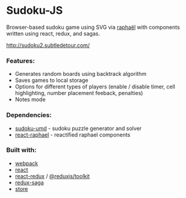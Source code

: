 # Sudoku-JS

Browser-based sudoku game using SVG via [raphaël](https://dmitrybaranovskiy.github.io/raphael/) with components written using react, redux, and sagas.

http://sudoku2.subtledetour.com/

### Features:
- Generates random boards using backtrack algorithm
- Saves games to local storage
- Options for different types of players (enable / disable timer, cell highlighting, number placement feeback, penalties)
- Notes mode

### Dependencies:
- [sudoku-umd](https://github.com/apieceofbart/sudoku.js) - sudoku puzzle generator and solver
- [react-raphael](https://github.com/liuhong1happy/react-raphael) - reactified raphael components

### Built with:
- [webpack](https://webpack.js.org/)
- [react](https://reactjs.org/)
- [react-redux](https://react-redux.js.org/) / [@reduxjs/toolkit](https://redux-toolkit.js.org/)
- [redux-saga](https://redux-saga.js.org/)
- [store](https://github.com/marcuswestin/store.js)
